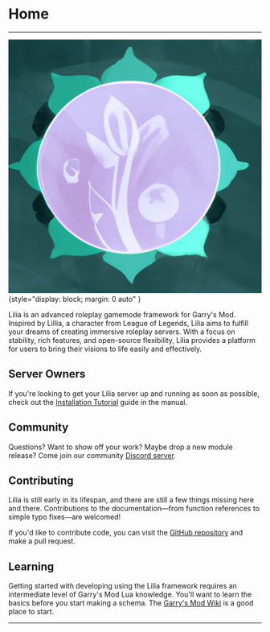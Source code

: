 # Home

---
![Lilia Logo](assets/logo_big.png){style="display: block; margin: 0 auto" }

Lilia is an advanced roleplay gamemode framework for Garry's Mod. Inspired by Lillia, a character from League of Legends, Lilia aims to fulfill your dreams of creating immersive roleplay servers. With a focus on stability, rich features, and open-source flexibility, Lilia provides a platform for users to bring their visions to life easily and effectively.

## Server Owners

If you're looking to get your Lilia server up and running as soon as possible, check out the [Installation Tutorial](./information/installing_the_gamemode.md) guide in the manual.

## Community

Questions? Want to show off your work? Maybe drop a new module release? Come join our community [Discord server](https://discord.gg/esCRH5ckbQ).

## Contributing

Lilia is still early in its lifespan, and there are still a few things missing here and there. Contributions to the documentation—from function references to simple typo fixes—are welcomed!

If you'd like to contribute code, you can visit the [GitHub repository](https://github.com/LiliaFramework/Lilia/) and make a pull request.

## Learning

Getting started with developing using the Lilia framework requires an intermediate level of Garry's Mod Lua knowledge. You'll want to learn the basics before you start making a schema. The [Garry's Mod Wiki](https://wiki.facepunch.com/gmod/) is a good place to start.

---
